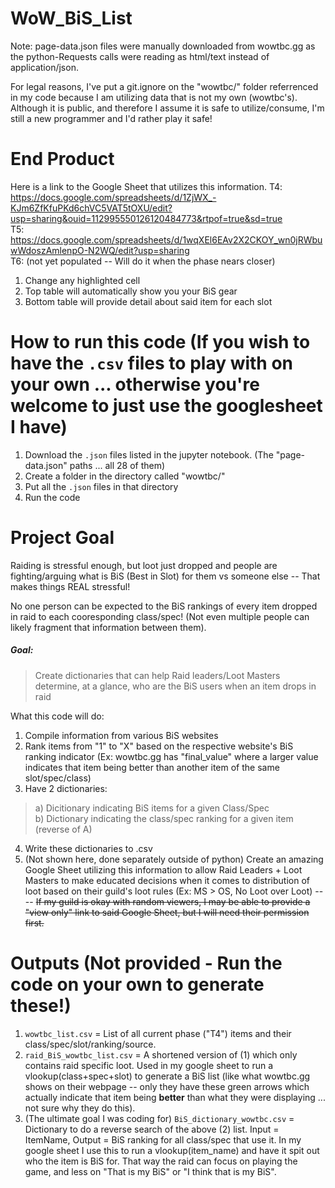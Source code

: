 # WoW_BiS_List

Note: page-data.json files were manually downloaded from wowtbc.gg as the python-Requests calls were reading as html/text instead of application/json.

For legal reasons, I've put a git.ignore on the "wowtbc/" folder referrenced in my code because I am utilizing data that is not my own (wowtbc's). Although it is public, and therefore I assume it is safe to utilize/consume, I'm still a new programmer and I'd rather play it safe!

# End Product
Here is a link to the Google Sheet that utilizes this information.
T4: https://docs.google.com/spreadsheets/d/1ZjWX_-KJm6ZfKfuPKd6chVC5VAT5tOXU/edit?usp=sharing&ouid=112995550126120484773&rtpof=true&sd=true <br>
T5: https://docs.google.com/spreadsheets/d/1wqXEl6EAv2X2CKOY_wn0jRWbuwWdoszAmlenpO-N2WQ/edit?usp=sharing <br>
T6: (not yet populated -- Will do it when the phase nears closer) <br>
1. Change any highlighted cell
2. Top table will automatically show you your BiS gear
3. Bottom table will provide detail about said item for each slot

# How to run this code (If you wish to have the `.csv` files to play with on your own ... otherwise you're welcome to just use the googlesheet I have)
1. Download the `.json` files listed in the jupyter notebook. (The "page-data.json" paths ... all 28 of them)
2. Create a folder in the directory called "wowtbc/"
3. Put all the `.json` files in that directory
4. Run the code

# Project Goal
Raiding is stressful enough, but loot just dropped and people are fighting/arguing what is BiS (Best in Slot) for them vs someone else -- That makes things REAL stressful!

No one person can be expected to the BiS rankings of every item dropped in raid to each cooresponding class/spec! (Not even multiple people can likely fragment that information between them).

##### Goal:
> Create dictionaries that can help Raid leaders/Loot Masters determine, at a glance, who are the BiS users when an item drops in raid

What this code will do:

1. Compile information from various BiS websites
2. Rank items from "1" to "X" based on the respective website's BiS ranking indicator (Ex: wowtbc.gg has "final_value" where a larger value indicates that item being better than another item of the same slot/spec/class)
3. Have 2 dictionaries:
> a) Dicitionary indicating BiS items for a given Class/Spec <br>
> b) Dictionary indicating the class/spec ranking for a given item (reverse of A)
4. Write these dictionaries to .csv
5. (Not shown here, done separately outside of python) Create an amazing Google Sheet utilizing this information to allow Raid Leaders + Loot Masters to make educated decisions when it comes to distribution of loot based on their guild's loot rules (Ex: MS > OS, No Loot over Loot)
---- ~~If my guild is okay with random viewers, I may be able to provide a "view only" link to said Google Sheet, but I will need their permission first.~~

# Outputs (**Not provided** - Run the code on your own to generate these!)
1. `wowtbc_list.csv` = List of all current phase ("T4") items and their class/spec/slot/ranking/source.
2. `raid_BiS_wowtbc_list.csv` = A shortened version of (1) which only contains raid specific loot. Used in my google sheet to run a vlookup(class+spec+slot) to generate a BiS list (like what wowtbc.gg shows on their webpage -- only they have these green arrows which actually indicate that item being **better** than what they were displaying ... not sure why they do this).
3. (The ultimate goal I was coding for) `BiS_dictionary_wowtbc.csv` = Dictionary to do a reverse search of the above (2) list. Input = ItemName, Output = BiS ranking for all class/spec that use it. In my google sheet I use this to run a vlookup(item_name) and have it spit out who the item is BiS for. That way the raid can focus on playing the game, and less on "That is my BiS" or "I think that is my BiS".
